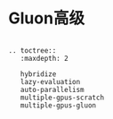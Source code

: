 # Gluon高级


```eval_rst

.. toctree::
   :maxdepth: 2

   hybridize
   lazy-evaluation
   auto-parallelism
   multiple-gpus-scratch
   multiple-gpus-gluon
```
